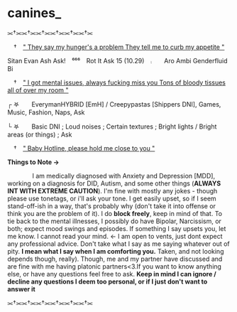 # canines_

⫘†⫘⫘†⫘⫘†⫘⫘†⫘⫘†⫘⫘†⫘

 † [" They say my hunger's a problem
They tell me to curb my appetite "](https://open.spotify.com/track/5w5wBkH4ana9waptVsxJCq?si=c09e402db0cf4f0c)

Sitan Evan Ash Ask! ⁶⁶⁶ Rot It Ask
15 (10.29) ⨾  Aro   Ambi   Genderfluid   Bi

 † [" I got mental issues, always fucking miss you
Tons of bloody tissues all of over my room "](https://open.spotify.com/track/7lOvJBqH38ZY59eLU7bioq?si=97dd4442560845ca)

┌ 𖤐  EverymanHYBRID [EmH] / Creepypastas [Shippers DNI], Games, Music, Fashion, Naps, Ask

└ 𖤐  Basic DNI ; Loud noises ; Certain textures ; Bright lights / Bright areas (or things) ; Ask

 † [" Baby Hotline, please hold me close to you "](https://open.spotify.com/track/1R8kvV2AgNPCA2Pp4Im1Ao?si=2095dccbce1b4a96)

**__Things to Note →__**

    I am medically diagnosed with Anxiety and Depression [MDD], working on a diagnosis for DID, Autism, and some other things (**ALWAYS INT WITH EXTREME CAUTION**). I'm fine with mostly any jokes - though please use tonetags, or i'll ask your tone. I get easily upset, so if I seem stand-off-ish in a way, that's probably why (don't take it into offense or think you are the problem of it). I do **block freely**, keep in mind of that. To tie back to the mental illnesses, I possibly do have Bipolar, Narcissism, or both; expect mood swings and episodes. If something I say upsets you, let me know. I cannot read your mind. <- I am open to vents, just dont expect any professional advice. Don't take what I say as me saying whatever out of pity. **I mean what I say when I am comforting you.** Taken, and not looking depends though, really). Though, me and my partner have discussed and are fine with me having platonic partners<3.If you want to know anything else, or have any questions feel free to ask. __Keep in mind I can ignore / decline any questions I deem too personal, or if I just don't want to answer it__

⫘†⫘⫘†⫘⫘†⫘⫘†⫘⫘†⫘⫘†⫘
